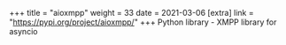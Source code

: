 +++
title = "aioxmpp"
weight = 33
date = 2021-03-06
[extra]
link = "https://pypi.org/project/aioxmpp/"
+++
Python library - XMPP library for asyncio

